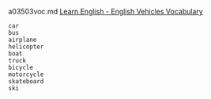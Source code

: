 a03503voc.md 
[Learn English - English Vehicles Vocabulary](https://www.youtube.com/watch?v=c3QmTsGxODc)  



```
car
bus
airplane
helicopter
boat
truck
bicycle
motorcycle
skateboard
ski

```
